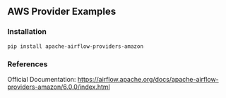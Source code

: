 ## AWS Provider Examples

### Installation

```
pip install apache-airflow-providers-amazon
```

### References

Official Documentation: https://airflow.apache.org/docs/apache-airflow-providers-amazon/6.0.0/index.html
